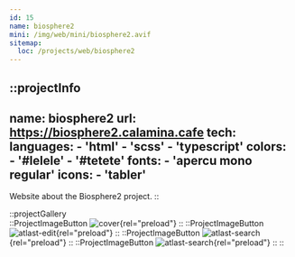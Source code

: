 ```yaml
---
id: 15
name: biosphere2
mini: /img/web/mini/biosphere2.avif
sitemap:
  loc: /projects/web/biosphere2
---
```


::projectInfo
---
name: biosphere2
url: https://biosphere2.calamina.cafe
tech:
    languages:
      - 'html'
      - 'scss'
      - 'typescript'
    colors:
      - '#lelele'
      - '#tetete'
    fonts:
      - 'apercu mono regular'
    icons:
      - 'tabler'
---
Website about the Biosphere2 project.
::

::projectGallery  
  ::ProjectImageButton
    ![cover](/img/web/biosphere2.avif){rel="preload"}
  ::
  ::ProjectImageButton
    ![atlast-edit](/img/web/biosphere2/biosphere2-content.avif){rel="preload"}
  ::
  ::ProjectImageButton
    ![atlast-search](/img/web/biosphere2/biosphere2-content-alt.avif){rel="preload"}
  :: 
  ::ProjectImageButton
    ![atlast-search](/img/web/biosphere2/biosphere2-mobile.avif){rel="preload"}
  :: 
::

<!-- ::projectFeatures
:: -->